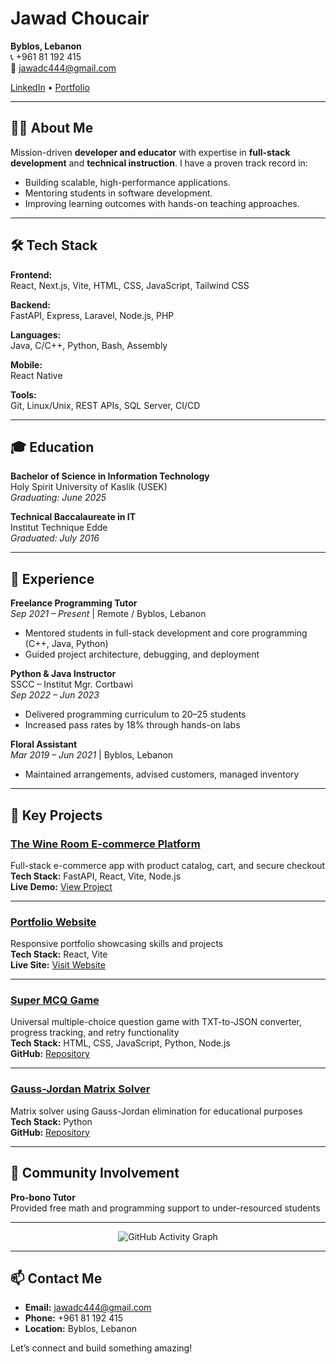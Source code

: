 #  Jawad Choucair

**Byblos, Lebanon**  
📞 +961 81 192 415  
📧 jawadc444@gmail.com  

[LinkedIn](https://linkedin.com/in/jawad-choucair-3998ba154) • [Portfolio](https://jawadchoucair.onrender.com/)

---

## 👨‍💻 About Me
Mission-driven **developer and educator** with expertise in **full-stack development** and **technical instruction**. I have a proven track record in:
- Building scalable, high-performance applications.
- Mentoring students in software development.
- Improving learning outcomes with hands-on teaching approaches.

---

## 🛠️ Tech Stack

**Frontend:**  
React, Next.js, Vite, HTML, CSS, JavaScript, Tailwind CSS  

**Backend:**  
FastAPI, Express, Laravel, Node.js, PHP  

**Languages:**  
Java, C/C++, Python, Bash, Assembly  

**Mobile:**  
React Native  

**Tools:**  
Git, Linux/Unix, REST APIs, SQL Server, CI/CD  

---

## 🎓 Education

**Bachelor of Science in Information Technology**  
Holy Spirit University of Kaslik (USEK)  
*Graduating: June 2025*  

**Technical Baccalaureate in IT**  
Institut Technique Edde  
*Graduated: July 2016*  

---

## 💼 Experience

**Freelance Programming Tutor**  
*Sep 2021 – Present* | Remote / Byblos, Lebanon  
- Mentored students in full-stack development and core programming (C++, Java, Python)  
- Guided project architecture, debugging, and deployment  

**Python & Java Instructor**  
SSCC – Institut Mgr. Cortbawi  
*Sep 2022 – Jun 2023*  
- Delivered programming curriculum to 20–25 students  
- Increased pass rates by 18% through hands-on labs  

**Floral Assistant**  
*Mar 2019 – Jun 2021* | Byblos, Lebanon  
- Maintained arrangements, advised customers, managed inventory  

---

## 🚀 Key Projects

### [The Wine Room E-commerce Platform](https://bernard-frontend.onrender.com/)
Full-stack e-commerce app with product catalog, cart, and secure checkout  
**Tech Stack:** FastAPI, React, Vite, Node.js  
**Live Demo:** [View Project](https://bernard-frontend.onrender.com/)

---

### [Portfolio Website](https://jawadchoucair.onrender.com/)
Responsive portfolio showcasing skills and projects  
**Tech Stack:** React, Vite  
**Live Site:** [Visit Website](https://jawadchoucair.onrender.com/)

---

### [Super MCQ Game](https://github.com/SilverLucFox/super-mcq)
Universal multiple-choice question game with TXT-to-JSON converter, progress tracking, and retry functionality  
**Tech Stack:** HTML, CSS, JavaScript, Python, Node.js  
**GitHub:** [Repository](https://github.com/SilverLucFox/super-mcq)

---

### [Gauss-Jordan Matrix Solver](https://github.com/SilverLucFox/Gauss-Jordan-Matrix-Solver)
Matrix solver using Gauss-Jordan elimination for educational purposes  
**Tech Stack:** Python  
**GitHub:** [Repository](https://github.com/SilverLucFox/Gauss-Jordan-Matrix-Solver)

---

## 🤝 Community Involvement
**Pro-bono Tutor**  
Provided free math and programming support to under-resourced students

---

<p align="center">
  <img src="https://github-readme-activity-graph.vercel.app/graph?username=SilverLucFox&bg_color=0d1117&color=c9d1d9&line=da78ff&point=da78ff&area=true&hide_border=true" alt="GitHub Activity Graph"/>
</p>

---
## 📫 Contact Me
- **Email:** jawadc444@gmail.com  
- **Phone:** +961 81 192 415  
- **Location:** Byblos, Lebanon  

Let’s connect and build something amazing!
